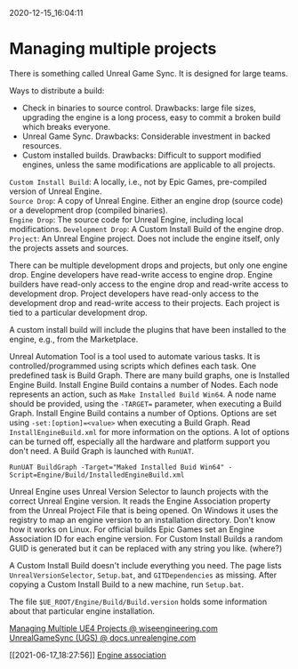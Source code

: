 2020-12-15_16:04:11

# Managing multiple projects

There is something called Unreal Game Sync.
It is designed for large teams.

Ways to distribute a build:
- Check in binaries to source control.
    Drawbacks: large file sizes, upgrading the engine is a long process, easy to commit a broken build which breaks everyone.
- Unreal Game Sync.
    Drawbacks: Considerable investment in backed resources.
- Custom installed builds.
    Drawbacks: Difficult to support modified engines, unless the same modifications are applicable to all projects.

`Custom Install Build`: A locally, i.e., not by Epic Games, pre-compiled version of Unreal Engine.  
`Source Drop`: A copy of Unreal Engine.  Either an engine drop (source code) or a development drop (compiled binaries).  
`Engine Drop`: The source code for Unreal Engine, including local modifications.
`Development Drop`: A Custom Install Build of the engine drop.
`Project`: An Unreal Engine project. Does not include the engine itself, only the projects assets and sources.

There can be multiple development drops and projects, but only one engine drop.
Engine developers have read-write access to engine drop.
Engine builders have read-only access to the engine drop and read-write access to development drop.
Project developers have read-only access to the development drop and read-write access to their projects.
Each project is tied to a particular development drop.

A custom install build will include the plugins that have been installed to the engine, e.g., from the Marketplace.

Unreal Automation Tool is a tool used to automate various tasks.
It is controlled/programmed using scripts which defines each task.
One predefined task is Build Graph.
There are many build graphs, one is Installed Engine Build.
Install Engine Build contains a number of Nodes.
Each node represents an action, such as `Make Installed Build Win64`.
A node name should be provided, using the `-TARGET=` parameter, when executing a Build Graph.
Install Engine Build contains a number of Options.
Options are set using `-set:[option]=<value>` when executing a Build Graph.
Read `InstallEngineBuild.xml` for more information on the options.
A lot of options can be turned off, especially all the hardware and platform support you don't need.
A Build Graph is launched with `RunUAT`.
```
RunUAT BuildGraph -Target="Maked Installed Buid Win64" -Script=Engine/Build/InstalledEngineBuild.xml
```

Unreal Engine uses Unreal Version Selector to launch projects with the correct Unreal Engine version.
It reads the Engine Association property from the Unreal Project File that is being opened.
On Windows it uses the registry to map an engine version to an installation directory.
Don't know how it works on Linux.
For official builds Epic Games set an Engine Association ID for each engine version.
For Custom Install Builds a random GUID is generated but it can be replaced with any string you like. (where?)

A Custom Install Build doesn't include everything you need.
The page lists `UnrealVersionSelector`, `Setup.bat`, and `GITDependencies` as missing.
After copying a Custom Install Build to a new machine, run `Setup.bat`.

The file `$UE_ROOT/Engine/Build/Build.version` holds some information about that particular engine installation.


[Managing Multiple UE4 Projects @ wiseengineering.com](https://wisengineering.com/downloads/ManagingUE4Projects.pdf)   
[UnrealGameSync (UGS) @ docs.unrealengine.com](https://docs.unrealengine.com/en-US/ProductionPipelines/DeployingTheEngine/UnrealGameSync/index.html)  

[[2021-06-17_18:27:56]] [Engine association](./Engine%20association.md)  
